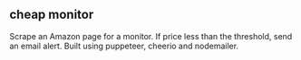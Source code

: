 ## cheap monitor

Scrape an Amazon page for a monitor. If price less than the threshold, send an email alert. Built using puppeteer, cheerio and nodemailer.

